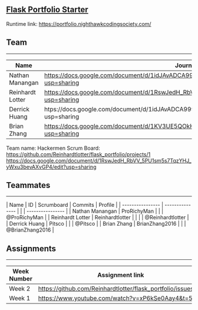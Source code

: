 ## [Flask Portfolio Starter](https://nighthawkcodingsociety.com/projectsearch/details/Flask%20Portfolio%20Starter)
Runtime link: https://portfolio.nighthawkcodingsociety.com/

## Team
---------------------------------------
| Name             | Journal          
| ---------------- | ------------------------------------------------------------------------------------------------ |
| Nathan Manangan  | https://docs.google.com/document/d/1idJAvADCA999Sjsmv-bFHnBBsa4b5_uENYpmctUlBRE/edit?usp=sharing |
| Reinhardt Lotter | https://docs.google.com/document/d/1RswJedH_RbVV_5PU1sm5s7TqzYHJ_yWxu3bevAXvGP4/edit?usp=sharing |
| Derrick Huang    | htps://docs.google.com/document/d/1idJAvADCA999Sjsmv-bFHnBBsa4b5_uENYpmctUlBRE/edit?usp=sharing  |
| Brian Zhang      | https://docs.google.com/document/d/1KV3UE5QOkHorjQMKIpeUL6d1Ptxy_qY4MGuTyJsKths/edit?usp=sharing |
Team name: Hackermen
Scrum Board: https://github.com/Reinhardtlotter/flask_portfolio/projects/1
https://docs.google.com/document/d/1RswJedH_RbVV_5PU1sm5s7TqzYHJ_yWxu3bevAXvGP4/edit?usp=sharing

## Teammates
---------------------------------------
| Name             | ID              | Scrumboard | Commits   | Profile          |
| ---------------- | --------------- |             |          | ---------------- |
| Nathan Manangan  | ProRichyMan     |             |          | @ProRichyMan     |
| Reinhardt Lotter | Reinhardtlotter |   |             |          | @Reinhardtlotter |
| Derrick Huang    | Pitsco          |             |          | @Pitsco          |
| Brian Zhang      | BrianZhang2016  |             |          | @BrianZhang2016  |


## Assignments
---------------------------------------
| Week Number   | Assignment link                                              |
| ------------- | -------------------------------------------------------------| 
| Week 2        | https://github.com/Reinhardtlotter/flask_portfolio/issues/18 | 
| Week 1        | https://www.youtube.com/watch?v=xP6kSe0Aay4&t=5s             |

